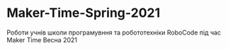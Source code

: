 # Maker-Time-Spring-2021
Роботи учнів школи програмувння та робототехніки RoboCode під час Maker Time Весна 2021
